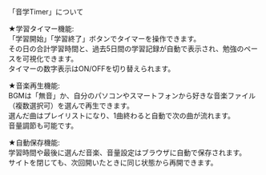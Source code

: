 「音学Timer」について  

★学習タイマー機能:  
「学習開始」「学習終了」ボタンでタイマーを操作できます。  
その日の合計学習時間と、過去5日間の学習記録が自動で表示され、勉強のペースを可視化できます。  
タイマーの数字表示はON/OFFを切り替えられます。  
  
★音楽再生機能:  
BGMは「無音」か、自分のパソコンやスマートフォンから好きな音楽ファイル（複数選択可）を選んで再生できます。  
選んだ曲はプレイリストになり、1曲終わると自動で次の曲が流れます。  
音量調節も可能です。  

★自動保存機能:  
学習時間や最後に選んだ音楽、音量設定はブラウザに自動で保存されます。  
サイトを閉じても、次回開いたときに同じ状態から再開できます。
